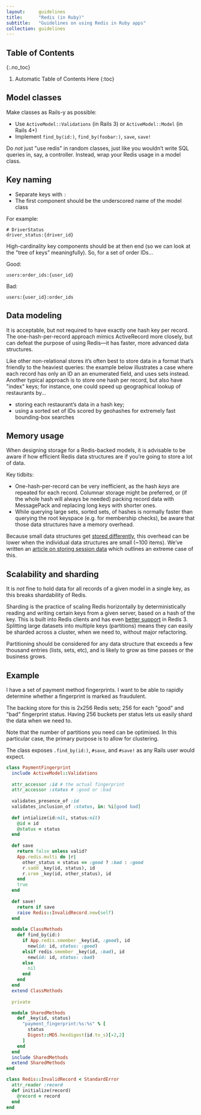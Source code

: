 ```yaml
---
layout:     guidelines
title:      "Redis (in Ruby)"
subtitle:   "Guidelines on using Redis in Ruby apps"
collection: guidelines
---
```


## Table of Contents
{:.no_toc}

1. Automatic Table of Contents Here
{:toc}

## Model classes

Make classes as Rails-y as possible:

- Use `ActiveModel::Validations` (in Rails 3) or `ActiveModel::Model` (in Rails
  4+)
- Implement `find_by(id:)`, `find_by(foobar:)`, `save`, `save!`

Do _not_ just "use redis" in random classes, just like you wouldn’t write SQL
queries in, say, a controller. Instead, wrap your Redis usage in a model class.


## Key naming

- Separate keys with `:`
- The first component should be the underscored name of the model class
 
For example:

```
# DriverStatus
driver_status:{driver_id}
```

High-cardinality key components should be at then end (so we can look at the
"tree of keys” meaningfully). So, for a set of order IDs…
 
Good:
 
```
users:order_ids:{user_id}
```

Bad:

```
users:{user_id}:order_ids
```

## Data modeling

It is acceptable, but not required to have exactly one hash key per record.
The one-hash-per-record approach mimics ActiveRecord more closely, but can 
defeat the purpose of using Redis—it has faster, more advanced data structures.
 
Like other non-relational stores it’s often best to store data in a format 
that’s friendly to the heaviest queries: the example below illustrates a case 
where each record has only an ID an an enumerated field, and uses sets instead. 
Another typical approach is to store one hash per record, but also have "index" 
keys; for instance, one could speed up geographical lookup of restaurants by…

- storing each restaurant’s data in a hash key;
- using a sorted set of IDs scored by geohashes for extremely fast bounding-box
  searches


## Memory usage

When designing storage for a Redis-backed models, it is advisable to be aware if
how efficient Redis data structures are if you’re going to store a lot of data.

Key tidbits:

- One-hash-per-record can be very inefficient, as the hash _keys_ are repeated
  for each record. Columnar storage might be preferred, or (if the whole hash
  will always be needed) packing record data with MessagePack and replacing long
  keys with shorter ones.
- While querying large sets, sorted sets, of hashes is normally faster than
  querying the root keyspace (e.g. for membership checks), be aware that those
  data structures have a memory overhead.

Because small data structures get [stored
differently](http://redis.io/topics/memory-optimization), this overhead can be
lower when the individual data structures are small (~100 items). We’ve
written an [article on storing session data](http://deliveroo.engineering/2016/10/07/optimising-session-key-storage.html) which outlines an extreme case
of this.


## Scalability and sharding

It is _not_ fine to hold data for all records of a given model in a single key,
as this breaks shardability of Redis.

Sharding is the practice of scaling Redis horizontally by deterministically
reading and writing certain keys from a given server, based on a hash of the
key. This is built into Redis clients and has even [better
support](http://redis.io/topics/cluster-tutorial) in Redis 3.  Splitting large
datasets into multiple keys (partitions) means they can easily be sharded across a cluster,
when we need to, without major refactoring.

Partitioning should be considered for any data structure that exceeds a few
thousand entries (lists, sets, etc), and is likely to grow as time passes or the
business grows.

## Example

I have a set of payment method fingerprints.  I want to be able to rapidly
determine whether a fingerprint is marked as fraudulent.

The backing store for this is 2x256 Redis sets; 256 for each "good" and "bad"
fingerprint status. Having 256 buckets per status lets us easily shard the data 
when we need to. 

Note that the number of partitions you need can be optimised. In this particular
case, the primary purpose is to allow for clustering.

The class exposes `.find_by(id:)`, `#save`, and `#save!` as any Rails user would
expect.

```ruby
class PaymentFingerprint
  include ActiveModel::Validations
  
  attr_accessor :id # the actual fingerprint
  attr_accessor :status # :good or :bad
  
  validates_presence_of :id
  validates_inclusion_of :status, in: %i[good bad]
  
  def intialize(id:nil, status:nil)
    @id = id
    @status = status
  end
  
  def save
    return false unless valid?
    App.redis.multi do |r|
      other_status = status == :good ? :bad : :good
      r.sadd _key(id, status), id
      r.srem _key(id, other_status), id
    end
    true
  end
  
  def save!
    return if save
    raise Redis::InvalidRecord.new(self)
  end
  
  module ClassMethods
    def find_by(id:)
      if App.redis.smember _key(id, :good), id
        new(id: id, status: :good)
      elsif redis.smember _key(id, :bad), id
        new(id: id, status: :bad)
      else
        nil
      end
    end
  end
  extend ClassMethods
  
  private

  module SharedMethods
    def _key(id, status)
      "payment_fingerprint:%s:%s" % [
        status
        Digest::MD5.hexdigest(id.to_s)[-2,2]
      ]
    end
  end
  include SharedMethods
  extend SharedMethods
end

class Redis::InvalidRecord < StandardError
  attr_reader :record
  def initialize(record)
    @record = record
  end
end  
```
